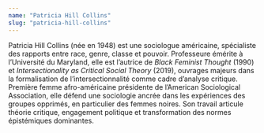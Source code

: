 ```yaml
---
name: "Patricia Hill Collins"
slug: "patricia-hill-collins"
---
```


Patricia Hill Collins (née en 1948) est une sociologue américaine, spécialiste des rapports entre race, genre, classe et pouvoir. Professeure émérite à l’Université du Maryland, elle est l’autrice de *Black Feminist Thought* (1990) et *Intersectionality as Critical Social Theory* (2019), ouvrages majeurs dans la formalisation de l’intersectionnalité comme cadre d’analyse critique. Première femme afro-américaine présidente de l’American Sociological Association, elle défend une sociologie ancrée dans les expériences des groupes opprimés, en particulier des femmes noires. Son travail articule théorie critique, engagement politique et transformation des normes épistémiques dominantes.
